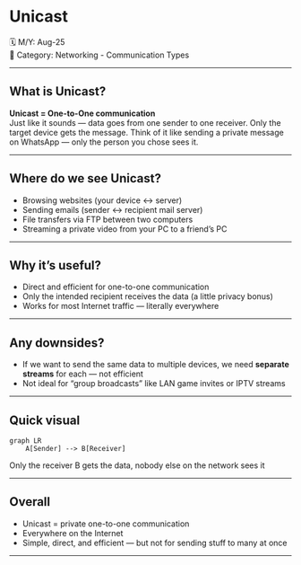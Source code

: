 # Unicast

🗓️ M/Y: Aug-25  
📂 Category: Networking - Communication Types  

---

## What is Unicast?

**Unicast = One-to-One communication**  
Just like it sounds — data goes from one sender to one receiver. Only the target device gets the message. Think of it like sending a private message on WhatsApp — only the person you chose sees it.

---

## Where do we see Unicast?

- Browsing websites (your device ↔ server)  
- Sending emails (sender ↔ recipient mail server)  
- File transfers via FTP between two computers  
- Streaming a private video from your PC to a friend’s PC

---

## Why it’s useful?

- Direct and efficient for one-to-one communication  
- Only the intended recipient receives the data (a little privacy bonus)  
- Works for most Internet traffic — literally everywhere

---

## Any downsides?

- If we want to send the same data to multiple devices, we need **separate streams** for each — not efficient  
- Not ideal for “group broadcasts” like LAN game invites or IPTV streams

---

## Quick visual 

```mermaid
graph LR
    A[Sender] --> B[Receiver]
```
Only the receiver B gets the data, nobody else on the network sees it



---

## Overall

- Unicast = private one-to-one communication
- Everywhere on the Internet
- Simple, direct, and efficient — but not for sending stuff to many at once


---

